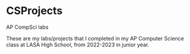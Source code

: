# CSProjects
AP CompSci labs

These are my labs/projects that I completed in my AP Computer Science class at LASA High School, from 2022-2023 in junior year.
